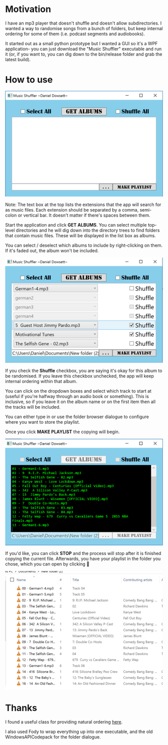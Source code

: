 # Motivation

I have an mp3 player that doesn't shuffle and doesn't allow subdirectories. I wanted a way to randomise 
songs from a bunch of folders, but keep internal ordering for some of them (i.e. podcast segments and audiobooks).

It started out as a small python prototype but I wanted a GUI so it's a WPF application- you can just download the
"Music Shuffler" executable and run it (or, if you want to, you can dig down to the bin/release folder and grab the latest build).


# How to use


![Screenshot_1.png](/screenshots/Screenshot_1.png) 

Note: The text box at the top lists the extensions that the app will search for as music files. Each extension should
be separated by a comma, semi-colon or vertical bar. It doesn't matter if there's spaces between them. 

Start the application and click **GET ALBUMS**. You can select multiple top-level directories and he will dig down 
into the directory trees to find folders that contain music files. These will be displayed in the list box as albums. 

You can select / deselect which albums to include by right-clicking on them. If it's faded out, the album
won't be included. 


![Screenshot_2.png](/screenshots/Screenshot_2.png)


If you check the **Shuffle** checkbox, you are saying it's okay for this album to be 
randomised. If you leave this checkbox unchecked, the app will keep internal ordering within that album.

You can click on the dropdown boxes and select which track to start at (useful if you're halfway through an audio book
or something). This is inclusive, so if you leave it on the album name or on the first item then all the
tracks will be included. 

You can either type in or use the folder browser dialogue to configure where you want to store the playlist. 

Once you click **MAKE PLAYLIST** the copying will begin. 


![Screenshot_3.png](/screenshots/Screenshot_3.png)


If you'd like, you can click **STOP** and the process will stop after it is finished copying the current file.
Afterwards, you have your playlist in the folder you chose, which you can open by clicking &#128193;

![Screenshot_4.png](/screenshots/Screenshot_4.png)


# Thanks

I found a useful class for providing natural ordering [here](https://www.codeproject.com/Articles/22978/Implementing-the-NET-IComparer-interface-to-get-a).

I also used Fody to wrap everything up into one executable, and the old WindowsAPICodepack for the folder dialogue.

